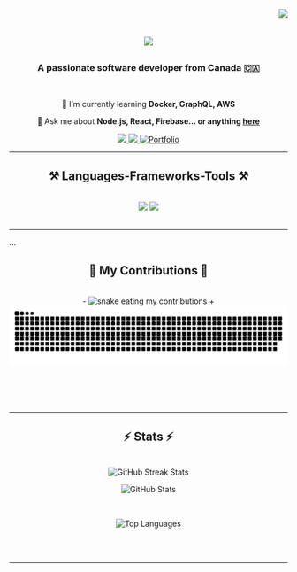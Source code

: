 <img align="right" src="https://visitor-badge.laobi.icu/badge?page_id=mulaxn.mulaxn" />

<h1 align="center">
    <img src="https://readme-typing-svg.herokuapp.com/?font=Righteous&size=35&center=true&vCenter=true&width=500&height=70&duration=4000&lines=Hi+There!+👋;+I'm+Shajan+Alam!;" />
</h1>

<h3 align="center">A passionate software developer from Canada 🇨🇦</h3>

<br/>

<div align="center">
 
 
 🌱 I’m currently learning **Docker, GraphQL, AWS**

💬 Ask me about **Node.js, React, Firebase... or anything [here](https://github.com/mulaxn/mulaxn/issues)**

 </div>
 
<div align="center"> 
  <a href="mailto:alamshajan@gmail.com">
    <img src="https://img.shields.io/badge/Gmail-333333?style=for-the-badge&logo=gmail&logoColor=red" />
  </a>
  <a href="https://www.linkedin.com/in/shajanalam/" target="_blank">
    <img src="https://img.shields.io/badge/LinkedIn-0077B5?style=for-the-badge&logo=linkedin&logoColor=white" target="_blank" />
  </a>
    <a href="https://mulaxn.github.io/Portfolio/" target="_blank">
    <img
      src="https://img.shields.io/badge/Portfolio-FF5722?style=for-the-badge&logo=google-chrome&logoColor=white"
      alt="Portfolio"
    />
  </a>
</div>

 <hr/>
 
<h2 align="center">⚒️ Languages-Frameworks-Tools ⚒️</h2>
<br/>
<div align="center">
    <img src="https://skillicons.dev/icons?i=react,bootstrap,mui,html,css,vscode,github,figma,tailwind,git,r" />
    <img src="https://skillicons.dev/icons?i=nodejs,python,javascript,typescript,express,firebase,mongodb,c,java,nextjs,mysql,flask" /><br>
</div>

<br/>
<hr/>

…
 <div align="center">
   <h2>🐍 My Contributions 🐍</h2>
   <br>
-  <img alt="snake eating my contributions"
-       src="https://raw.githubusercontent.com/mulaxn/mulaxn/output/github-contribution-grid-snake.svg" />
+  <img alt="snake eating my contributions"
+       src="https://raw.githubusercontent.com/mulaxn/mulaxn/main/output/github-contribution-grid-snake.svg" />
  
   <br/><br/><br/>
 </div>
 
<hr/>

<h2 align="center">⚡ Stats ⚡</h2>
<br/>
<div align="center">
  <!-- GitHub Streak -->
  <img
    width="390"
    src="https://github-readme-streak-stats.herokuapp.com/?user=mulaxn&count_private=true&theme=react&border_radius=10"
    alt="GitHub Streak Stats"
  />

  <!-- Overall GitHub Stats -->
  <img
    width="390"
    src="https://github-readme-stats.vercel.app/api?username=mulaxn&count_private=true&show_icons=true&theme=react&border_radius=10"
    alt="GitHub Stats"
  />

  <br/>

  <!-- Top Languages -->
  <img
    width="325"
    src="https://github-readme-stats.vercel.app/api/top-langs?username=mulaxn&hide=html&langs_count=8&layout=compact&theme=react&border_radius=10"
    alt="Top Languages"
  />
</div>

<br/><br/>
<hr/>


